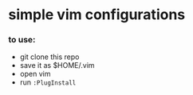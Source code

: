 # simple vim configurations

### to use:
- git clone this repo
- save it as $HOME/.vim
- open vim
- run `:PlugInstall`